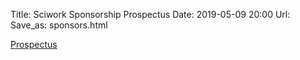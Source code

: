 Title: Sciwork Sponsorship Prospectus
Date: 2019-05-09 20:00
Url:
Save_as: sponsors.html

[Prospectus](prospectus.html)
